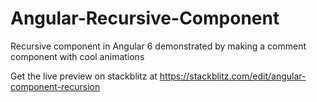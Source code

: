# Angular-Recursive-Component
Recursive component in Angular 6 demonstrated by making a comment component with cool animations

Get the live preview on stackblitz at https://stackblitz.com/edit/angular-component-recursion 
